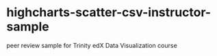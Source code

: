 # highcharts-scatter-csv-instructor-sample
peer review sample for Trinity edX Data Visualization course
